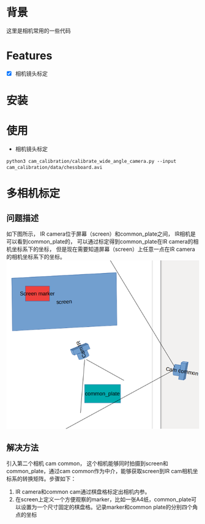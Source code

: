 # 背景

这里是相机常用的一些代码

# Features
- [x] 相机镜头标定

# 安装

# 使用

- 相机镜头标定
```
python3 cam_calibration/calibrate_wide_angle_camera.py --input cam_calibration/data/chessboard.avi
```
# 多相机标定
## 问题描述
如下图所示， IR camera位于屏幕（screen）和common_plate之间， IR相机是可以看到common_plate的， 可以通过标定得到common_plate在IR camera的相机坐标系下的坐标， 但是现在需要知道屏幕（screen）上任意一点在IR camera的相机坐标系下的坐标。
![](./imgs/camera_cs_translation.png)
## 解决方法
引入第二个相机 cam common， 这个相机能够同时拍摄到screen和common_plate，通过cam common作为中介，能够获取screen到IR cam相机坐标系的转换矩阵。步骤如下：
1. IR camera和common cam通过棋盘格标定出相机内参。
2. 在screen上定义一个方便观察的marker，比如一张A4纸，common_plate可以设置为一个尺寸固定的棋盘格。记录marker和common plate的分别四个角点的坐标
